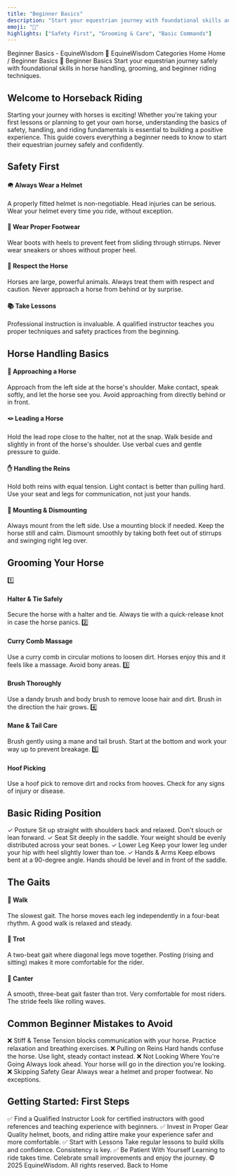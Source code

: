 ```yaml
---
title: "Beginner Basics"
description: "Start your equestrian journey with foundational skills and horse handling fundamentals for new riders."
emoji: "👶"
highlights: ["Safety First", "Grooming & Care", "Basic Commands"]
---
```




Beginner Basics - EquineWisdom
🐴
EquineWisdom
Categories
Home
Home
/
Beginner Basics
👶 Beginner Basics
Start your equestrian journey safely with foundational skills in horse handling, grooming, and beginner riding techniques.
## Welcome to Horseback Riding
Starting your journey with horses is exciting! Whether you're taking your first lessons or planning to get your own horse, understanding the basics of safety, handling, and riding fundamentals is essential to building a positive experience.
This guide covers everything a beginner needs to know to start their equestrian journey safely and confidently.
## Safety First
#### 🪖 Always Wear a Helmet
A properly fitted helmet is non-negotiable. Head injuries can be serious. Wear your helmet every time you ride, without exception.
#### 👢 Wear Proper Footwear
Wear boots with heels to prevent feet from sliding through stirrups. Never wear sneakers or shoes without proper heel.
#### 🧠 Respect the Horse
Horses are large, powerful animals. Always treat them with respect and caution. Never approach a horse from behind or by surprise.
#### 📚 Take Lessons
Professional instruction is invaluable. A qualified instructor teaches you proper techniques and safety practices from the beginning.
## Horse Handling Basics
#### 🤝 Approaching a Horse
Approach from the left side at the horse's shoulder. Make contact, speak softly, and let the horse see you. Avoid approaching from directly behind or in front.
#### 🪢 Leading a Horse
Hold the lead rope close to the halter, not at the snap. Walk beside and slightly in front of the horse's shoulder. Use verbal cues and gentle pressure to guide.
#### ✋ Handling the Reins
Hold both reins with equal tension. Light contact is better than pulling hard. Use your seat and legs for communication, not just your hands.
#### 🚪 Mounting & Dismounting
Always mount from the left side. Use a mounting block if needed. Keep the horse still and calm. Dismount smoothly by taking both feet out of stirrups and swinging right leg over.
## Grooming Your Horse
1️⃣
#### Halter & Tie Safely
Secure the horse with a halter and tie. Always tie with a quick-release knot in case the horse panics.
2️⃣
#### Curry Comb Massage
Use a curry comb in circular motions to loosen dirt. Horses enjoy this and it feels like a massage. Avoid bony areas.
3️⃣
#### Brush Thoroughly
Use a dandy brush and body brush to remove loose hair and dirt. Brush in the direction the hair grows.
4️⃣
#### Mane & Tail Care
Brush gently using a mane and tail brush. Start at the bottom and work your way up to prevent breakage.
5️⃣
#### Hoof Picking
Use a hoof pick to remove dirt and rocks from hooves. Check for any signs of injury or disease.
## Basic Riding Position
✓ Posture
Sit up straight with shoulders back and relaxed. Don't slouch or lean forward.
✓ Seat
Sit deeply in the saddle. Your weight should be evenly distributed across your seat bones.
✓ Lower Leg
Keep your lower leg under your hip with heel slightly lower than toe.
✓ Hands & Arms
Keep elbows bent at a 90-degree angle. Hands should be level and in front of the saddle.
## The Gaits
#### 🚶 Walk
The slowest gait. The horse moves each leg independently in a four-beat rhythm. A good walk is relaxed and steady.
#### 🐾 Trot
A two-beat gait where diagonal legs move together. Posting (rising and sitting) makes it more comfortable for the rider.
#### 🐎 Canter
A smooth, three-beat gait faster than trot. Very comfortable for most riders. The stride feels like rolling waves.
## Common Beginner Mistakes to Avoid
❌ Stiff & Tense
Tension blocks communication with your horse. Practice relaxation and breathing exercises.
❌ Pulling on Reins
Hard hands confuse the horse. Use light, steady contact instead.
❌ Not Looking Where You're Going
Always look ahead. Your horse will go in the direction you're looking.
❌ Skipping Safety Gear
Always wear a helmet and proper footwear. No exceptions.
## Getting Started: First Steps
✅
Find a Qualified Instructor
Look for certified instructors with good references and teaching experience with beginners.
✅
Invest in Proper Gear
Quality helmet, boots, and riding attire make your experience safer and more comfortable.
✅
Start with Lessons
Take regular lessons to build skills and confidence. Consistency is key.
✅
Be Patient With Yourself
Learning to ride takes time. Celebrate small improvements and enjoy the journey.
&copy; 2025 EquineWisdom. All rights reserved.
Back to Home
